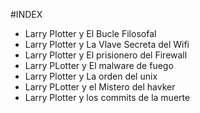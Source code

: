 #INDEX

* Larry Plotter y El Bucle Filosofal
* Larry Plotter y La Vlave Secreta del Wifi
* Larry Plotter y El prisionero del Firewall
* Larry PLotter y El malware de fuego
* Larry Plotter y La orden del unix
* Larry PLotter y el Mistero del havker
* Larry Plotter y los commits de la muerte
